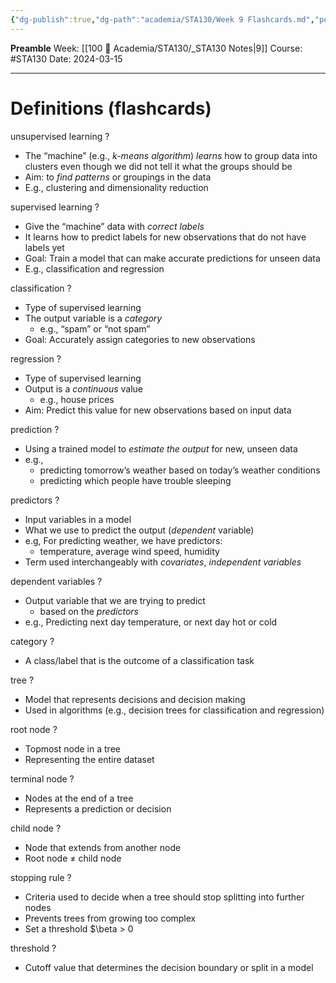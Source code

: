 ```yaml
---
{"dg-publish":true,"dg-path":"academia/STA130/Week 9 Flashcards.md","permalink":"/academia/sta-130/week-9-flashcards/","tags":["#flashcards","#sta130flashcards"],"created":"2024-03-15T14:24:41.853-04:00","updated":"2024-03-15T18:43:53.440-04:00"}
---
```


**Preamble**
Week: [[100 📒 Academia/STA130/_STA130 Notes\|9]]
Course: #STA130
Date: 2024-03-15

---
# Definitions (flashcards)

unsupervised learning
?
- The “machine” (e.g., *k-means algorithm*) *learns* how to group data into clusters even though we did not tell it what the groups should be
- Aim: to *find patterns* or groupings in the data
- E.g., clustering and dimensionality reduction

supervised learning
?
- Give the “machine” data with *correct labels*
- It learns how to predict labels for new observations that do not have labels yet
- Goal: Train a model that can make accurate predictions for unseen data
- E.g., classification and regression

classification
?
- Type of supervised learning
- The output variable is a *category*
    - e.g., “spam” or “not spam”
- Goal: Accurately assign categories to new observations

regression
?
- Type of supervised learning
- Output is a *continuous* value
    - e.g., house prices
- Aim: Predict this value for new observations based on input data

prediction
?
- Using a trained model to *estimate the output* for new, unseen data
- e.g.,
    - predicting tomorrow’s weather based on today’s weather conditions
    - predicting which people have trouble sleeping

predictors
?
- Input variables in a model
- What we use to predict the output (*dependent* variable)
- e.g, For predicting weather, we have predictors:
    - temperature, average wind speed, humidity
- Term used interchangeably with *covariates*, *independent variables*

dependent variables
?
- Output variable that we are trying to predict
    - based on the *predictors*
- e.g., Predicting next day temperature, or next day hot or cold

category
?
- A class/label that is the outcome of a classification task

tree
?
- Model that represents decisions and decision making
- Used in algorithms (e.g., decision trees for classification and regression)

root node
?
- Topmost node in a tree
- Representing the entire dataset

terminal node
?
- Nodes at the end of a tree
- Represents a prediction or decision

child node
?
- Node that extends from another node
- Root node $\neq$ child node

stopping rule
?
- Criteria used to decide when a tree should stop splitting into further nodes
- Prevents trees from growing too complex
- Set a threshold $\beta > 0

threshold
?
- Cutoff value that determines the decision boundary or split in a model